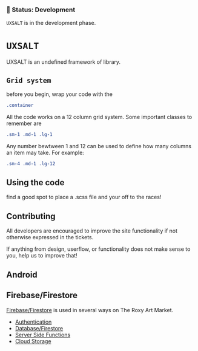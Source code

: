 ### 🚨 Status: Development
`UXSALT` is in the development phase.


# `UXSALT`

UXSALT is an undefined framework of library.

## `Grid system`

before you begin, wrap your code with the 
```css
.container
```

All the code works on a 12 column grid system. Some important classes to remember are 

```css
.sm-1 .md-1 .lg-1
```

Any number bewtween 1 and 12 can be used to define how many columns an item may take. For example: 

```css
.sm-4 .md-1 .lg-12

```


## Using the code

find a good spot to place a .scss file and your off to the races!


## Contributing

All developers are encouraged to improve the site functionality if not otherwise expressed in the tickets.

If anything from design, userflow, or functionality does not make sense to you, help us to improve that!


## Android 


## Firebase/Firestore

[Firebase/Firestore](https://firebase.google.com/?gclid=Cj0KCQjwitPnBRCQARIsAA5n84mmWT4254YaVdOu1-YEQKAlGQZLxUl2zSMG6vtb4sNCgSaw9OXKGq4aAqPWEALw_wcB) is used in several ways on The Roxy Art Market. 

- [Authentication](https://firebase.google.com/docs/auth?authuser=1)
- [Database/Firestore](https://firebase.google.com/docs/firestore?authuser=1)
- [Server Side Functions](https://firebase.google.com/docs/functions?authuser=1)
- [Cloud Storage](https://firebase.google.com/docs/storage?authuser=1)
